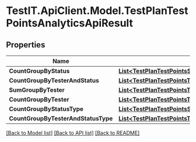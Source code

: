 # TestIT.ApiClient.Model.TestPlanTestPointsAnalyticsApiResult

## Properties

Name | Type | Description | Notes
------------ | ------------- | ------------- | -------------
**CountGroupByStatus** | [**List&lt;TestPlanTestPointsStatusGroupApiResult&gt;**](TestPlanTestPointsStatusGroupApiResult.md) |  | 
**CountGroupByTesterAndStatus** | [**List&lt;TestPlanTestPointsTesterAndStatusGroupApiResult&gt;**](TestPlanTestPointsTesterAndStatusGroupApiResult.md) |  | 
**SumGroupByTester** | [**List&lt;TestPlanTestPointsTesterGroupApiResult&gt;**](TestPlanTestPointsTesterGroupApiResult.md) |  | 
**CountGroupByTester** | [**List&lt;TestPlanTestPointsTesterGroupApiResult&gt;**](TestPlanTestPointsTesterGroupApiResult.md) |  | 
**CountGroupByStatusType** | [**List&lt;TestPlanTestPointsStatusTypeGroupApiResult&gt;**](TestPlanTestPointsStatusTypeGroupApiResult.md) |  | 
**CountGroupByTesterAndStatusType** | [**List&lt;TestPlanTestPointsTesterAndStatusTypeGroupApiResult&gt;**](TestPlanTestPointsTesterAndStatusTypeGroupApiResult.md) |  | 

[[Back to Model list]](../README.md#documentation-for-models) [[Back to API list]](../README.md#documentation-for-api-endpoints) [[Back to README]](../README.md)

